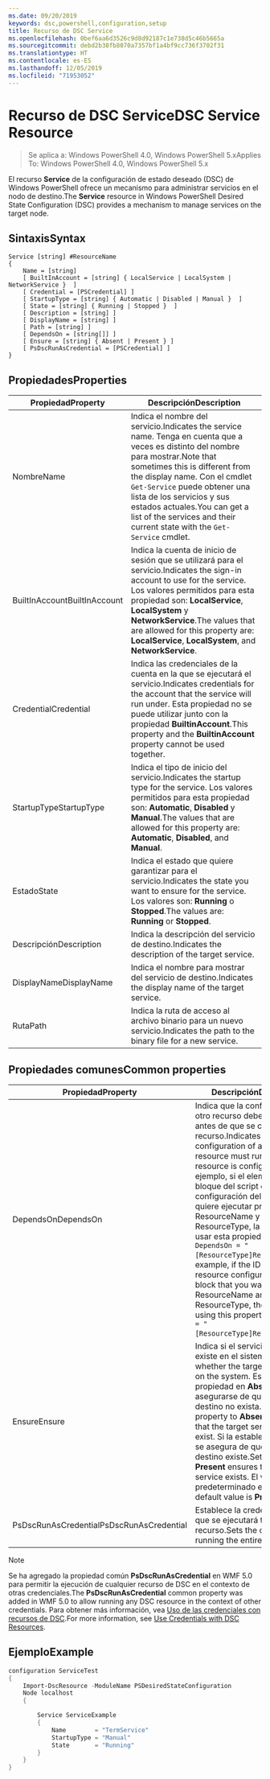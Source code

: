```yaml
---
ms.date: 09/20/2019
keywords: dsc,powershell,configuration,setup
title: Recurso de DSC Service
ms.openlocfilehash: 0bef6aa6d3526c9d8d92187c1e738d5c46b5665a
ms.sourcegitcommit: debd2b38fb8070a7357bf1a4bf9cc736f3702f31
ms.translationtype: HT
ms.contentlocale: es-ES
ms.lasthandoff: 12/05/2019
ms.locfileid: "71953052"
---
```

# <a name="dsc-service-resource"></a><span data-ttu-id="8d986-103">Recurso de DSC Service</span><span class="sxs-lookup"><span data-stu-id="8d986-103">DSC Service Resource</span></span>

> <span data-ttu-id="8d986-104">Se aplica a: Windows PowerShell 4.0, Windows PowerShell 5.x</span><span class="sxs-lookup"><span data-stu-id="8d986-104">Applies To: Windows PowerShell 4.0, Windows PowerShell 5.x</span></span>

<span data-ttu-id="8d986-105">El recurso **Service** de la configuración de estado deseado (DSC) de Windows PowerShell ofrece un mecanismo para administrar servicios en el nodo de destino.</span><span class="sxs-lookup"><span data-stu-id="8d986-105">The **Service** resource in Windows PowerShell Desired State Configuration (DSC) provides a mechanism to manage services on the target node.</span></span>

## <a name="syntax"></a><span data-ttu-id="8d986-106">Sintaxis</span><span class="sxs-lookup"><span data-stu-id="8d986-106">Syntax</span></span>

```Syntax
Service [string] #ResourceName
{
    Name = [string]
    [ BuiltInAccount = [string] { LocalService | LocalSystem | NetworkService }  ]
    [ Credential = [PSCredential] ]
    [ StartupType = [string] { Automatic | Disabled | Manual }  ]
    [ State = [string] { Running | Stopped }  ]
    [ Description = [string] ]
    [ DisplayName = [string] ]
    [ Path = [string] ]
    [ DependsOn = [string[]] ]
    [ Ensure = [string] { Absent | Present } ]
    [ PsDscRunAsCredential = [PSCredential] ]
}
```

## <a name="properties"></a><span data-ttu-id="8d986-107">Propiedades</span><span class="sxs-lookup"><span data-stu-id="8d986-107">Properties</span></span>

|<span data-ttu-id="8d986-108">Propiedad</span><span class="sxs-lookup"><span data-stu-id="8d986-108">Property</span></span> |<span data-ttu-id="8d986-109">Descripción</span><span class="sxs-lookup"><span data-stu-id="8d986-109">Description</span></span> |
|---|---|
|<span data-ttu-id="8d986-110">Nombre</span><span class="sxs-lookup"><span data-stu-id="8d986-110">Name</span></span> |<span data-ttu-id="8d986-111">Indica el nombre del servicio.</span><span class="sxs-lookup"><span data-stu-id="8d986-111">Indicates the service name.</span></span> <span data-ttu-id="8d986-112">Tenga en cuenta que a veces es distinto del nombre para mostrar.</span><span class="sxs-lookup"><span data-stu-id="8d986-112">Note that sometimes this is different from the display name.</span></span> <span data-ttu-id="8d986-113">Con el cmdlet `Get-Service` puede obtener una lista de los servicios y sus estados actuales.</span><span class="sxs-lookup"><span data-stu-id="8d986-113">You can get a list of the services and their current state with the `Get-Service` cmdlet.</span></span> |
|<span data-ttu-id="8d986-114">BuiltInAccount</span><span class="sxs-lookup"><span data-stu-id="8d986-114">BuiltInAccount</span></span> |<span data-ttu-id="8d986-115">Indica la cuenta de inicio de sesión que se utilizará para el servicio.</span><span class="sxs-lookup"><span data-stu-id="8d986-115">Indicates the sign-in account to use for the service.</span></span> <span data-ttu-id="8d986-116">Los valores permitidos para esta propiedad son: **LocalService**, **LocalSystem** y **NetworkService**.</span><span class="sxs-lookup"><span data-stu-id="8d986-116">The values that are allowed for this property are: **LocalService**, **LocalSystem**, and **NetworkService**.</span></span> |
|<span data-ttu-id="8d986-117">Credential</span><span class="sxs-lookup"><span data-stu-id="8d986-117">Credential</span></span> |<span data-ttu-id="8d986-118">Indica las credenciales de la cuenta en la que se ejecutará el servicio.</span><span class="sxs-lookup"><span data-stu-id="8d986-118">Indicates credentials for the account that the service will run under.</span></span> <span data-ttu-id="8d986-119">Esta propiedad no se puede utilizar junto con la propiedad **BuiltinAccount**.</span><span class="sxs-lookup"><span data-stu-id="8d986-119">This property and the **BuiltinAccount** property cannot be used together.</span></span> |
|<span data-ttu-id="8d986-120">StartupType</span><span class="sxs-lookup"><span data-stu-id="8d986-120">StartupType</span></span> |<span data-ttu-id="8d986-121">Indica el tipo de inicio del servicio.</span><span class="sxs-lookup"><span data-stu-id="8d986-121">Indicates the startup type for the service.</span></span> <span data-ttu-id="8d986-122">Los valores permitidos para esta propiedad son: **Automatic**, **Disabled** y **Manual**.</span><span class="sxs-lookup"><span data-stu-id="8d986-122">The values that are allowed for this property are: **Automatic**, **Disabled**, and **Manual**.</span></span> |
|<span data-ttu-id="8d986-123">Estado</span><span class="sxs-lookup"><span data-stu-id="8d986-123">State</span></span> |<span data-ttu-id="8d986-124">Indica el estado que quiere garantizar para el servicio.</span><span class="sxs-lookup"><span data-stu-id="8d986-124">Indicates the state you want to ensure for the service.</span></span> <span data-ttu-id="8d986-125">Los valores son: **Running** o **Stopped**.</span><span class="sxs-lookup"><span data-stu-id="8d986-125">The values are: **Running** or **Stopped**.</span></span> |
|<span data-ttu-id="8d986-126">Descripción</span><span class="sxs-lookup"><span data-stu-id="8d986-126">Description</span></span> |<span data-ttu-id="8d986-127">Indica la descripción del servicio de destino.</span><span class="sxs-lookup"><span data-stu-id="8d986-127">Indicates the description of the target service.</span></span> |
|<span data-ttu-id="8d986-128">DisplayName</span><span class="sxs-lookup"><span data-stu-id="8d986-128">DisplayName</span></span> |<span data-ttu-id="8d986-129">Indica el nombre para mostrar del servicio de destino.</span><span class="sxs-lookup"><span data-stu-id="8d986-129">Indicates the display name of the target service.</span></span> |
|<span data-ttu-id="8d986-130">Ruta</span><span class="sxs-lookup"><span data-stu-id="8d986-130">Path</span></span> |<span data-ttu-id="8d986-131">Indica la ruta de acceso al archivo binario para un nuevo servicio.</span><span class="sxs-lookup"><span data-stu-id="8d986-131">Indicates the path to the binary file for a new service.</span></span> |

## <a name="common-properties"></a><span data-ttu-id="8d986-132">Propiedades comunes</span><span class="sxs-lookup"><span data-stu-id="8d986-132">Common properties</span></span>

|<span data-ttu-id="8d986-133">Propiedad</span><span class="sxs-lookup"><span data-stu-id="8d986-133">Property</span></span> |<span data-ttu-id="8d986-134">Descripción</span><span class="sxs-lookup"><span data-stu-id="8d986-134">Description</span></span> |
|---|---|
|<span data-ttu-id="8d986-135">DependsOn</span><span class="sxs-lookup"><span data-stu-id="8d986-135">DependsOn</span></span> |<span data-ttu-id="8d986-136">Indica que la configuración de otro recurso debe ejecutarse antes de que se configure este recurso.</span><span class="sxs-lookup"><span data-stu-id="8d986-136">Indicates that the configuration of another resource must run before this resource is configured.</span></span> <span data-ttu-id="8d986-137">Por ejemplo, si el elemento ID del bloque del script de configuración del recurso que quiere ejecutar primero es ResourceName y su tipo es ResourceType, la sintaxis para usar esta propiedad es `DependsOn = "[ResourceType]ResourceName"`.</span><span class="sxs-lookup"><span data-stu-id="8d986-137">For example, if the ID of the resource configuration script block that you want to run first is ResourceName and its type is ResourceType, the syntax for using this property is `DependsOn = "[ResourceType]ResourceName"`.</span></span> |
|<span data-ttu-id="8d986-138">Ensure</span><span class="sxs-lookup"><span data-stu-id="8d986-138">Ensure</span></span> |<span data-ttu-id="8d986-139">Indica si el servicio de destino existe en el sistema.</span><span class="sxs-lookup"><span data-stu-id="8d986-139">Indicates whether the target service exists on the system.</span></span> <span data-ttu-id="8d986-140">Establezca esta propiedad en **Absent** para asegurarse de que el servicio de destino no exista.</span><span class="sxs-lookup"><span data-stu-id="8d986-140">Set this property to **Absent** to ensure that the target service does not exist.</span></span> <span data-ttu-id="8d986-141">Si la establece en **Present**, se asegura de que el servicio de destino existe.</span><span class="sxs-lookup"><span data-stu-id="8d986-141">Setting it to **Present** ensures that target service exists.</span></span> <span data-ttu-id="8d986-142">El valor predeterminado es **Present**.</span><span class="sxs-lookup"><span data-stu-id="8d986-142">The default value is **Present**.</span></span> |
|<span data-ttu-id="8d986-143">PsDscRunAsCredential</span><span class="sxs-lookup"><span data-stu-id="8d986-143">PsDscRunAsCredential</span></span> |<span data-ttu-id="8d986-144">Establece la credencial con la que se ejecutará todo el recurso.</span><span class="sxs-lookup"><span data-stu-id="8d986-144">Sets the credential for running the entire resource as.</span></span> |

> [!NOTE]
> <span data-ttu-id="8d986-145">Se ha agregado la propiedad común **PsDscRunAsCredential** en WMF 5.0 para permitir la ejecución de cualquier recurso de DSC en el contexto de otras credenciales.</span><span class="sxs-lookup"><span data-stu-id="8d986-145">The **PsDscRunAsCredential** common property was added in WMF 5.0 to allow running any DSC resource in the context of other credentials.</span></span> <span data-ttu-id="8d986-146">Para obtener más información, vea [Uso de las credenciales con recursos de DSC](../../../configurations/runasuser.md).</span><span class="sxs-lookup"><span data-stu-id="8d986-146">For more information, see [Use Credentials with DSC Resources](../../../configurations/runasuser.md).</span></span>

## <a name="example"></a><span data-ttu-id="8d986-147">Ejemplo</span><span class="sxs-lookup"><span data-stu-id="8d986-147">Example</span></span>

```powershell
configuration ServiceTest
{
    Import-DscResource -ModuleName PSDesiredStateConfiguration
    Node localhost
    {

        Service ServiceExample
        {
            Name        = "TermService"
            StartupType = "Manual"
            State       = "Running"
        }
    }
}
```